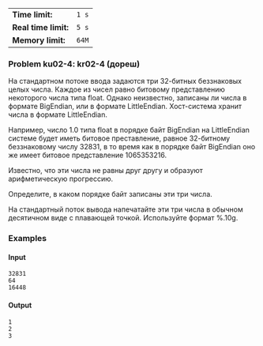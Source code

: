 |                      |       |
|----------------------|-------|
| **Time limit:**      | `1 s` |
| **Real time limit:** | `5 s` |
| **Memory limit:**    | `64M` |


### Problem ku02-4: kr02-4 (дореш)

На стандартном потоке ввода задаются три 32-битных беззнаковых
целых числа. Каждое из чисел равно битовому представлению
некоторого числа типа float. Однако неизвестно, записаны ли числа
в формате BigEndian, или в формате LittleEndian. Хост-система
хранит числа в формате LittleEndian.

Например, число 1.0 типа float в порядке байт BigEndian на
LittleEndian системе будет иметь битовое преставление, равное
32-битному беззнаковому числу 32831, в то время как в порядке
байт BigEndian оно же имеет битовое представление 1065353216.

Известно, что эти числа не равны друг другу и образуют
арифметическую прогрессию.

Определите, в каком порядке байт записаны эти три числа.

На стандартный поток вывода напечатайте эти три числа в обычном
десятичном виде с плавающей точкой. Используйте формат %.10g.

### Examples

#### Input

    
    
    32831
    64
    16448

#### Output

    
    
    1
    2
    3

